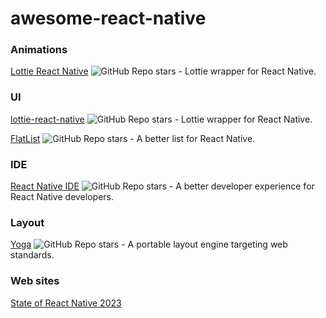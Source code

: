 # awesome-react-native

### Animations
[Lottie React Native](https://airbnb.io/lottie/#/react-native) ![GitHub Repo stars](https://img.shields.io/github/stars/lottie-react-native/lottie-react-native?style=plastic) - Lottie wrapper for React Native.

### UI

[lottie-react-native](https://github.com/lottie-react-native/lottie-react-native) ![GitHub Repo stars](https://img.shields.io/github/stars/lottie-react-native/lottie-react-native?style=plastic) - Lottie wrapper for React Native.

[FlatList](https://github.com/Shopify/flash-list) ![GitHub Repo stars](https://img.shields.io/github/stars/Shopify/flash-list?style=plastic) - A better list for React Native.

### IDE
[React Native IDE](https://ide.swmansion.com/) ![GitHub Repo stars](https://img.shields.io/github/stars/software-mansion/react-native-ide?style=plastic) - A better developer experience for React Native developers.

### Layout

[Yoga](https://www.yogalayout.dev/) ![GitHub Repo stars](https://img.shields.io/github/stars/facebook/yoga?style=plastic) - A portable layout engine targeting web standards.

### Web sites

[State of React Native 2023](https://results.stateofreactnative.com/)
